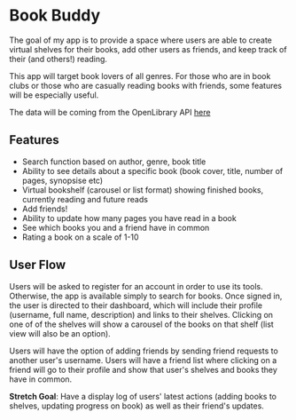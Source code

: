 # Book Buddy

The goal of my app is to provide a space where users are able to create virtual shelves for their books, add other users as friends, and keep track of their (and others!) reading.

This app will target book lovers of all genres. For those who are in book clubs or those who are casually reading books with friends, some features will be especially useful.

The data will be coming from the OpenLibrary API [here](https://openlibrary.org/developers)


## Features
- Search function based on author, genre, book title
- Ability to see details about a specific book (book cover, title, number of pages, synopsise etc)
- Virtual bookshelf (carousel or list format) showing finished books, currently reading and future reads
- Add friends!
- Ability to update how many pages you have read in a book
- See which books you and a friend have in common
- Rating a book on a scale of 1-10

## User Flow

Users will be asked to register for an account in order to use its tools. Otherwise, the app is available simply to search for books. Once signed in, the user is directed to their dashboard, which will include their profile (username, full name, description) and links to their shelves. Clicking on one of of the shelves will show a carousel of the books on that shelf (list view will also be an option).

Users will have the option of adding friends by sending friend requests to another user's username. Users will have a friend list where clicking on a friend will go to their profile and show that user's shelves and books they have in common.

__Stretch Goal__: Have a display log of users' latest actions (adding books to shelves, updating progress on book) as well as their friend's updates.
